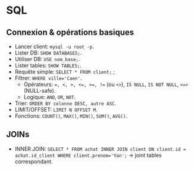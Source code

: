 # SQL

## Connexion & opérations basiques
- Lancer client: `mysql -u root -p`.  
- Lister DB: `SHOW DATABASES;`.  
- Utiliser DB: `USE nom_base;`.  
- Lister tables: `SHOW TABLES;`.  
- Requête simple: `SELECT * FROM client;` ; 
- Filtrer: `WHERE ville='Caen'`.  
	- Opérateurs: `=, <, >, <=, >=, !=` (ou `<>`), `IS NULL`, `IS NOT NULL`, `<=>` (NULL-safe).  
	- Logique: `AND`, `OR`, `NOT`.  
- Trier: `ORDER BY colonne DESC, autre ASC`.  
- LIMIT/OFFSET: `LIMIT N OFFSET M`.  
- Fonctions: `COUNT()`, `MAX()`, `MIN()`, `SUM()`, `AVG()`.

## JOINs
- INNER JOIN: `SELECT * FROM achat INNER JOIN client ON client.id = achat.id_client WHERE client.prenom='Yan';` → joint tables correspondant.